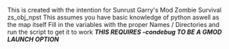 This is created with the intention for Sunrust Garry's Mod Zombie Survival zs_obj_npst
This assumes you have basic knowledge of python aswell as the map itself
Fill in the variables with the proper Names / Directories and run the script to get it to work
***THIS REQUIRES -condebug TO BE A GMOD LAUNCH OPTION***
